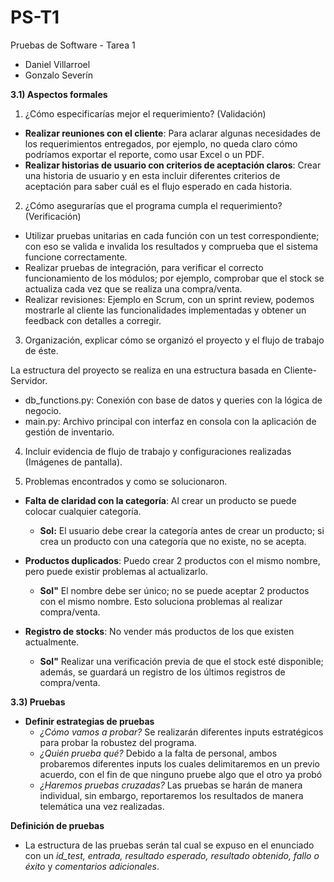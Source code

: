 # PS-T1
Pruebas de Software - Tarea 1

- Daniel Villarroel
- Gonzalo Severín

**3.1) Aspectos formales**

1. ¿Cómo especificarías mejor el requerimiento? (Validación)

- **Realizar reuniones con el cliente**: Para aclarar algunas necesidades de los requerimientos entregados, por ejemplo, no queda claro cómo podríamos exportar el reporte, como usar Excel o un PDF.
- **Realizar historias de usuario con criterios de aceptación claros**: Crear una historia de usuario y en esta incluir diferentes criterios de aceptación para saber cuál es el flujo esperado en cada historia.

  
2. ¿Cómo asegurarías que el programa cumpla el requerimiento? (Verificación)

- Utilizar pruebas unitarias en cada función con un test correspondiente; con eso se valida e invalida los resultados y comprueba que el sistema funcione correctamente.
- Realizar pruebas de integración, para verificar el correcto funcionamiento de los módulos; por ejemplo, comprobar que el stock se actualiza cada vez que se realiza una compra/venta.
- Realizar revisiones: Ejemplo en Scrum, con un sprint review, podemos mostrarle al cliente las funcionalidades implementadas y obtener un feedback con detalles a corregir.


3. Organización, explicar cómo se organizó el proyecto y el flujo de trabajo de éste.

La estructura del proyecto se realiza en una estructura basada en Cliente-Servidor.
- db_functions.py: Conexión con base de datos y queries con la lógica de negocio.
- main.py: Archivo principal con interfaz en consola con la aplicación de gestión de inventario.

4. Incluir evidencia de flujo de trabajo y configuraciones realizadas (Imágenes de pantalla).


5. Problemas encontrados y como se solucionaron.
- **Falta de claridad con la categoría**: Al crear un producto se puede colocar cualquier categoría.
  - **Sol:** El usuario debe crear la categoría antes de crear un producto; si crea un producto con una categoría que no existe, no se acepta.

- **Productos duplicados**: Puedo crear 2 productos con el mismo nombre, pero puede existir problemas al actualizarlo.
  - **Sol"** El nombre debe ser único; no se puede aceptar 2 productos con el mismo nombre. Esto soluciona problemas al realizar compra/venta.

- **Registro de stocks**: No vender más productos de los que existen actualmente.
  - **Sol"** Realizar una verificación previa de que el stock esté disponible; además, se guardará un registro de los últimos registros de compra/venta.

**3.3) Pruebas**

- **Definir estrategias de pruebas**
  - *¿Cómo vamos a probar?* Se realizarán diferentes inputs estratégicos para probar la robustez del programa.
  - *¿Quién prueba qué?* Debido a la falta de personal, ambos probaremos diferentes inputs los cuales delimitaremos en un previo acuerdo, con el fin de que ninguno pruebe algo que el otro ya probó
  - *¿Haremos pruebas cruzadas?* Las pruebas se harán de manera individual, sin embargo, reportaremos los resultados de manera telemática una vez realizadas.

**Definición de pruebas**
  -  La estructura de las pruebas serán tal cual se expuso en el enunciado con un *id_test, entrada, resultado esperado, resultado obtenido, fallo o éxito* y *comentarios adicionales*.
